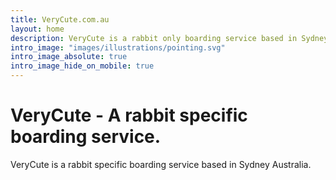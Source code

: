 ```yaml
---
title: VeryCute.com.au
layout: home
description: VeryCute is a rabbit only boarding service based in Sydney Australia.
intro_image: "images/illustrations/pointing.svg"
intro_image_absolute: true
intro_image_hide_on_mobile: true
---
```


# VeryCute - A rabbit specific boarding service.

VeryCute is a rabbit specific boarding service based in Sydney Australia.

